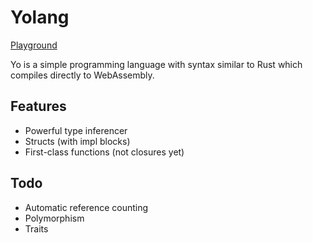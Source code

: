 # Yolang

[Playground](https://nathsou.github.io/yolang/)

Yo is a simple programming language with syntax similar to Rust which compiles directly to WebAssembly.

## Features
- Powerful type inferencer
- Structs (with impl blocks)
- First-class functions (not closures yet)

## Todo
- Automatic reference counting
- Polymorphism
- Traits